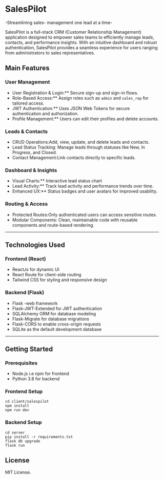 # SalesPilot

-Streamlining sales- management one lead at a time-

SalesPilot is a full-stack CRM (Customer Relationship Management) application designed to empower sales teams to efficiently manage leads, contacts, and performance insights. With an intuitive dashboard and robust authentication, SalesPilot provides a seamless experience for users ranging from administrators to sales representatives.



## Main Features

### User Management

- User Registration & Login:** Secure sign-up and sign-in flows.
- Role-Based Access:** Assign roles such as `admin` and `sales_rep` for tailored access.
- JWT Authentication:** Uses JSON Web Tokens for secure authentication and authorization.
- Profile Management:** Users can edit their profiles and delete accounts.

### Leads & Contacts
- CRUD Operations:Add, view, update, and delete leads and contacts.
- Lead Status Tracking: Manage leads through statuses like New, In Progress, and Closed.
- Contact Management:Link contacts directly to specific leads.

### Dashboard & Insights
- Visual Charts:** Interactive lead status chart 
- Lead Activity:** Track lead activity and performance trends over time.
- Enhanced UX:** Status badges and user avatars for improved usability.

### Routing & Access
- Protected Routes:Only authenticated users can access sensitive routes.
- Modular Components: Clean, maintainable code with reusable components and route-based rendering.

---

## Technologies Used

### Frontend (React)
- ReactJs for dynamic UI
- React Route for client-side routing
- Tailwind CSS for styling and responsive design

### Backend (Flask)
- Flask -web framework
- Flask-JWT-Extended for JWT authentication
- SQLAlchemy ORM for database modeling
- Flask-Migrate for database migrations
- Flask-CORS to enable cross-origin requests
- SQLite as the default development database

---

## Getting Started

### Prerequisites
- Node.js i.e npm for frontend
- Python 3.8 for backend

### Frontend Setup
```
cd client/salespilot
npm install
npm run dev
```

### Backend Setup
```
cd server
pip install -r requirements.txt
flask db upgrade
flask run
```


##  License

MIT License. 
